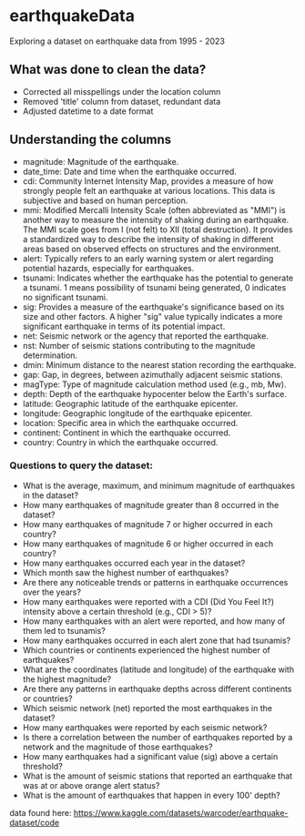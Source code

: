 # earthquakeData
Exploring a dataset on earthquake data from 1995 - 2023

## What was done to clean the data?

- Corrected all misspellings under the location column
- Removed 'title' column from dataset, redundant data
- Adjusted datetime to a date format

## Understanding the columns

- magnitude: Magnitude of the earthquake. 
- date_time: Date and time when the earthquake occurred.
- cdi: Community Internet Intensity Map,  provides a measure of how strongly people felt an earthquake at various locations. This data is subjective and based on human perception. 
- mmi: Modified Mercalli Intensity Scale (often abbreviated as "MMI") is another way to measure the intensity of shaking during an earthquake. The MMI scale goes from I (not felt) to XII (total destruction). It provides a standardized way to describe the intensity of shaking in different areas based on observed effects on structures and the environment. 
- alert: Typically refers to an early warning system or alert regarding potential hazards, especially for earthquakes. 
- tsunami: Indicates whether the earthquake has the potential to generate a tsunami. 1 means possibility of tsunami being generated, 0 indicates no significant tsunami. 
- sig: Provides a measure of the earthquake's significance based on its size and other factors. A higher "sig" value typically indicates a more significant earthquake in terms of its potential impact. 
- net: Seismic network or the agency that reported the earthquake. 
- nst: Number of seismic stations contributing to the magnitude determination. 
- dmin: Minimum distance to the nearest station recording the earthquake. 
- gap: Gap, in degrees, between azimuthally adjacent seismic stations. 
- magType: Type of magnitude calculation method used (e.g., mb, Mw).
- depth: Depth of the earthquake hypocenter below the Earth's surface. 
- latitude: Geographic latitude of the earthquake epicenter.
- longitude: Geographic longitude of the earthquake epicenter. 
- location: Specific area in which the earthquake occurred. 
- continent: Continent in which the earthquake occurred. 
- country: Country in which the earthquake occurred. 


### Questions to query the dataset:

- What is the average, maximum, and minimum magnitude of earthquakes in the dataset? 
- How many earthquakes of magnitude greater than 8 occurred in the dataset? 
- How many earthquakes of magnitude 7 or higher occurred in each country? 
- How many earthquakes of magnitude 6 or higher occurred in each country? 
- How many earthquakes occurred each year in the dataset? 
- Which month saw the highest number of earthquakes?
- Are there any noticeable trends or patterns in earthquake occurrences over the years? 
- How many earthquakes were reported with a CDI (Did You Feel It?) intensity above a certain threshold (e.g., CDI > 5)? 
- How many earthquakes with an alert were reported, and how many of them led to tsunamis? 
- How many earthquakes occurred in each alert zone that had tsunamis? 
- Which countries or continents experienced the highest number of earthquakes? 
- What are the coordinates (latitude and longitude) of the earthquake with the highest magnitude? 
- Are there any patterns in earthquake depths across different continents or countries? 
- Which seismic network (net) reported the most earthquakes in the dataset? 
- How many earthquakes were reported by each seismic network? 
- Is there a correlation between the number of earthquakes reported by a network and the magnitude of those earthquakes? 
- How many earthquakes had a significant value (sig) above a certain threshold? 
- What is the amount of seismic stations that reported an earthquake that was at or above orange alert status?
- What is the amount of earthquakes that happen in every 100' depth? 



data found here: https://www.kaggle.com/datasets/warcoder/earthquake-dataset/code
